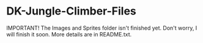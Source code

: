 # DK-Jungle-Climber-Files
IMPORTANT! The Images and Sprites folder isn't finished yet. Don't worry, I will finish it soon. More details are in README.txt.
